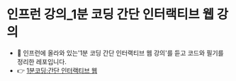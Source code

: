 # 인프런 강의_1분 코딩 간단 인터랙티브 웹 강의
- 📖 인프런에 올라와 있는'1분 코딩 간단 인터랙티브 웹 강의'를 듣고 코드와 필기를 정리한 레포입니다.
- 👉 [1분코딩:간단 인터랙티브 웹](https://www.inflearn.com/course/bbc-%EC%9D%B8%ED%84%B0%EB%9E%99%ED%8B%B0%EB%B8%8C%EC%9B%B9-%ED%81%B4%EB%A1%A0/dashboard)
